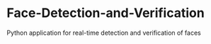 # Face-Detection-and-Verification
Python application for real-time detection and verification of faces
